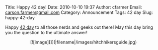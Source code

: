 Title: Happy 42 day!
Date: 2010-10-10 19:37
Author: cfarmer
Email: carson.farmer@gmail.com
Category: Announcement
Tags: 42 day
Slug: happy-42-day

Happy [42 day][] to all those nerds and geeks out there! May this day
bring you the question to the ultimate answer!
  
<center>
    [![image][]](|filename|/images/hitchhikersguide.jpg)
</center>

[42 day]: http://fortytwoday.com/42daycities.html
[image]: |filename|/images/hitchhikersguide-300x123.jpg

